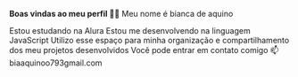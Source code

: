 **Boas vindas ao meu perfil 💙💙**
Meu nome é bianca de aquino 

Estou estudando na Alura
Estou me desenvolvendo na linguagem JavaScript
Utilizo esse espaço para minha organização e compartilhamento dos meu projetos desenvolvidos
Você pode entrar em contato comigo 📫
biaaquinoo793gmail.com 
